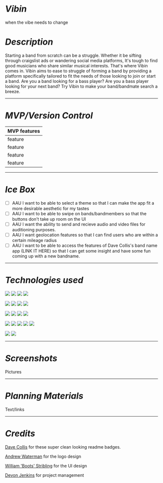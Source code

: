 # *Vibin* 
when the vibe needs to change

# *Description* 
Starting a band from scratch can be a struggle. Whether it be sifting through craigslist ads or wandering social media platforms, It's tough to find good musicians who share similar musical interests. That's where Vibin comes in. Vibin aims to ease to struggle of forming a band by providing a platform specifically tailored to fit the needs of those looking to join or start a band. Are you a band looking for a bass player? Are you a bass player looking for your next band? Try Vibin to make your band/bandmate search a breeze. 

---
# *MVP/Version Control*
| MVP features |
|--------------| 
|feature| 
|feature| 
|feature| 
|feature| 

---
# *Ice Box*
- [ ] AAU I want to be able to select a theme so that I can make the app fit a more desirable aesthetic for my tastes
- [ ] AAU I want to be able to swipe on bands/bandmembers so that the buttons don't take up room on the UI
- [ ] AAU I want the ability to send and recieve audio and video files for auditioning purposes. 
- [ ] AAU I want geolocation features so that I can find users who are within a certain mileage radius
- [ ] AAU I want to be able to access the features of Dave Collis's band name app (LINK IT HERE) so that I can get some insight and have some fun coming up with a new bandname. 

---

# *Technologies used*

![](https://camo.githubusercontent.com/a4214d1dd1bec82b1cb472c241c12d288035914037b0a1783de4e4254c6330ea/68747470733a2f2f696d672e736869656c64732e696f2f62616467652f2d48544d4c352d77686974653f7374796c653d666f722d7468652d6261646765266c6f676f3d68746d6c35)
![](https://camo.githubusercontent.com/598d38ad457a53f406013e61bd9635a7e6d082cfae8c0ff395472829c7060858/68747470733a2f2f696d672e736869656c64732e696f2f62616467652f2d435353332d77686974653f7374796c653d666f722d7468652d6261646765266c6f676f3d63737333266c6f676f436f6c6f723d313537324236)
![](https://camo.githubusercontent.com/454babc614e60df8f2afe229fdcf0443d2d2641acd9fe8fe6bc8493d50bf833f/68747470733a2f2f696d672e736869656c64732e696f2f62616467652f2d4a6176615363726970742d77686974653f7374796c653d666f722d7468652d6261646765266c6f676f3d6a617661736372697074266c6f676f436f6c6f723d626c61636b)
![](https://camo.githubusercontent.com/f644feb90c6779ae7bffde51038b93a5d23f8af13cb58c0bbb04b819945394a7/68747470733a2f2f696d672e736869656c64732e696f2f62616467652f2d6a51756572792d77686974653f7374796c653d666f722d7468652d6261646765266c6f676f3d6a5175657279266c6f676f436f6c6f723d626c61636b)

![](https://camo.githubusercontent.com/86598f56c17cbf15a16742737e8f9378761c5aa796306c8a3579bd31e7be97d8/68747470733a2f2f696d672e736869656c64732e696f2f62616467652f2d52656163745f526f757465722d77686974653f7374796c653d666f722d7468652d626164676526666f722d7468652d6261646765266c6f676f3d72656163742d726f75746572)
![](https://camo.githubusercontent.com/8c962a72dffa0d63c61226622fa3fe79eefd0f9c19c6a53afdf3a58971098697/68747470733a2f2f696d672e736869656c64732e696f2f62616467652f2d4d6f6e676f44422d77686974653f7374796c653d666f722d7468652d6261646765266c6f676f3d6d6f6e676f6462)
![](https://camo.githubusercontent.com/f1908d83ab10949a3abb04e33fdfc6601a5628d8e738fe4875f08e4d1b0b4a4c/68747470733a2f2f696d672e736869656c64732e696f2f62616467652f2d457870726573732d77686974653f7374796c653d666f722d7468652d626164676526666f722d7468652d6261646765266c6f676f3d45787072657373266c6f676f436f6c6f723d626c61636b)
![](https://camo.githubusercontent.com/59117e6c3176fc05167b9e514092ffb14757ca40265df8790047609916d00c19/68747470733a2f2f696d672e736869656c64732e696f2f62616467652f2d52656163742d77686974653f7374796c653d666f722d7468652d6261646765266c6f676f3d5265616374266c6f676f436f6c6f723d626c7565)

![](https://camo.githubusercontent.com/4b321c2ed42f791bf9700b1ba275b5ce69e042ce86c3a7f765e4a5402ab927c9/68747470733a2f2f696d672e736869656c64732e696f2f62616467652f2d4e6f64652e4a532d77686974653f7374796c653d666f722d7468652d6261646765266c6f676f3d4e6f64652e6a73)
![](https://camo.githubusercontent.com/d3ab517c16acefa77599107a55a8ed69bcb424fd3ff4eba835b3314f201a2946/68747470733a2f2f696d672e736869656c64732e696f2f62616467652f2d426f6f7473747261702d77686974653f7374796c653d666f722d7468652d6261646765266c6f676f3d626f6f747374726170)
![](https://camo.githubusercontent.com/86719e1012bad6a070daff5a56073f41fc83ae507d1e01cca50dcbd3ac7103c3/68747470733a2f2f696d672e736869656c64732e696f2f62616467652f2d4769742d77686974653f7374796c653d666f722d7468652d6261646765266c6f676f3d676974)
![](https://camo.githubusercontent.com/1078bb690d88d5fc3405a53156d84e2c50c330b50ffbe818a343f8dcf3226b49/68747470733a2f2f696d672e736869656c64732e696f2f62616467652f2d4769744875622d77686974653f7374796c653d666f722d7468652d6261646765266c6f676f3d676974687562266c6f676f436f6c6f723d626c61636b)

![](https://camo.githubusercontent.com/443135ee2d460a4b61cea9098ea64d557199ba65324776811bc441671c8e8c18/68747470733a2f2f696d672e736869656c64732e696f2f62616467652f2d4d61726b646f776e2d77686974653f7374796c653d666f722d7468652d6261646765266c6f676f3d4d61726b646f776e266c6f676f436f6c6f723d626c61636b)
![](https://camo.githubusercontent.com/f6c3611f5e221e19edec52af0f34b75b79fb9a5ebe3d7be97c93a00e2e1a044d/68747470733a2f2f696d672e736869656c64732e696f2f62616467652f2d5653253230436f64652d77686974653f7374796c653d666f722d7468652d6261646765266c6f676f3d76697375616c2d73747564696f2d636f6465266c6f676f436f6c6f723d626c7565)
![](https://camo.githubusercontent.com/3e65b9e4e82f7932d2144a9f82435fa55fe490867e99f37b923a602d7d886fd7/68747470733a2f2f696d672e736869656c64732e696f2f62616467652f506f73746d616e2d77686974653f7374796c653d666f722d7468652d6261646765266c6f676f3d706f73746d616e)
![](https://camo.githubusercontent.com/e514d4a289cf4131b867f4a44061ffa8b519a816336fe9838fb3a5c8d9bea135/68747470733a2f2f696d672e736869656c64732e696f2f62616467652f2d4865726f6b752d77686974653f7374796c653d666f722d7468652d6261646765266c6f676f3d6865726f6b75266c6f676f436f6c6f723d626c61636b)
![](https://camo.githubusercontent.com/53464818761dd2ff83cdeb2f01718cab329e9835d4a55a50ade0c15dca69c71f/68747470733a2f2f696d672e736869656c64732e696f2f62616467652f2d5472656c6c6f2d77686974653f7374796c653d666f722d7468652d6261646765266c6f676f3d5472656c6c6f266c6f676f436f6c6f723d626c61636b)

![](https://camo.githubusercontent.com/ef0cc6d860eab79cb7fa7c0b0bb7a9bb95a1d12d055e0fe11434b3a34071637e/68747470733a2f2f696d672e736869656c64732e696f2f62616467652f2d536c61636b2d77686974653f7374796c653d666f722d7468652d6261646765266c6f676f3d736c61636b266c6f676f436f6c6f723d626c61636b)
![](https://camo.githubusercontent.com/4a8a1e3418fbc505839d4b1f8ab63f81fb3d1ed2c1d924c26ef12bdf1e7e57eb/68747470733a2f2f696d672e736869656c64732e696f2f62616467652f2d5a6f6f6d2d77686974653f7374796c653d666f722d7468652d6261646765266c6f676f3d7a6f6f6d266c6f676f436f6c6f723d626c61636b)

---

# *Screenshots* 
Pictures

---

# *Planning Materials*
Text/links 

---

# *Credits*

[Dave Collis](https://github.com/dcollis92#technologies--tools) for these super clean looking readme badges. 

[Andrew Waterman](https://www.linkedin.com/in/awatersny/) for the logo design

[William 'Boots' Stribling](https://www.linkedin.com/in/boots-stribling/) for the UI design 

[Devon Jenkins](https://www.linkedin.com/in/dvnjnkns/) for project management



